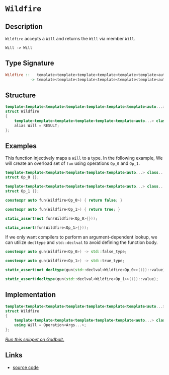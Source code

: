 <!-- Copyright 2024 Feng Mofan
SPDX-License-Identifier: Apache-2.0 -->

# `Wildfire`

## Description

`Wildfire` accepts a `Will` and returns the `Will` via member `Will`.

<pre><code>Will -> Will</code></pre>

## Type Signature

```Haskell
Wildfire ::   template<template<template<template<template<template<auto...> class...> class...> class...> class...> class...> class...
           -> template<template<template<template<template<template<auto...> class...> class...> class...> class...> class...>
```

## Structure

```C++
template<template<template<template<template<template<template<auto...> class...> class...> class...> class...> class...> class>
struct Wildfire
{
    template<template<template<template<template<template<auto...> class...> class...> class...> class...> class...>
    alias Will = RESULT;
};
```

## Examples

This function injectively maps a `Will` to a type.
In the following example, We will create an overload set of `fun` using operations `Op_0` and `Op_1`.

```C++
template<template<template<template<template<template<auto...> class...> class...> class...> class...> class...>
struct Op_0 {};

template<template<template<template<template<template<auto...> class...> class...> class...> class...> class...>
struct Op_1 {};

constexpr auto fun(Wildfire<Op_0>) { return false; }

constexpr auto fun(Wildfire<Op_1>) { return true; }

static_assert(not fun(Wildfire<Op_0>{}));

static_assert(fun(Wildfire<Op_1>{}));
```

If we only want compilers to perform an argument-dependent lookup, we can utilize `decltype` and `std::declval` to avoid defining the function body.

```C++
constexpr auto gun(Wildfire<Op_0>) -> std::false_type;

constexpr auto gun(Wildfire<Op_1>) -> std::true_type;

static_assert(not decltype(gun(std::declval<Wildfire<Op_0>>()))::value);

static_assert(decltype(gun(std::declval<Wildfire<Op_1>>()))::value);
```

## Implementation

```C++
template<template<template<template<template<template<template<auto...> class...> class...> class...> class...> class...> class Operation>
struct Wildfire
{
    template<template<template<template<template<template<auto...> class...> class...> class...> class...> class...Args>
    using Will = Operation<Args...>;
};
```

[*Run this snippet on Godbolt.*](https://godbolt.org/#z:OYLghAFBqd5QCxAYwPYBMCmBRdBLAF1QCcAaPECAMzwBtMA7AQwFtMQByARg9KtQYEAysib0QXACx8BBAKoBnTAAUAHpwAMvAFYTStJg1DIApACYAQuYukl9ZATwDKjdAGFUtAK4sGIAGwAnKSuADJ4DJgAcj4ARpjEIADMABykAA6oCoRODB7evgHBmdmOAuGRMSzxiam2mPZlDEIETMQE%2BT5%2BQfWNuS1tBBXRcQnJaQqt7Z2FPZODw1U14wCUtqhexMjsHASYLOkGeyZJbnsHR5gnZ/uHTMen53cPNxf3V4%2B3l9dP36dMXiIADoQSdsABqZAGBQKEFAsGQ6Gw0FJCFQpgwuEI9GYlFopFY1GIjEKcEAeXSCXuuTBJg0AEFJsQvA5wQB1OjoGjEK4MkwAdisDPBIvBv3ePy%2BEs%2Bbxe4rlUoVso%2BbgBwLxxNx8KJOOR2vxJMJBq12IJIPpxGAClpwtFXmyRnZdFo4JOABFyZTiNSBNcLVajSchfSBW6g3SQwyAPQAKjj8YTiajEdj8fBABVsEJ00JwQnk9HE0X8xGI/KVeXJcqq88K4q69X/oDUEbNXrTYaNbrW92u2b9RGmSyCJ6APoaV2C0PhvkMysy2s1v6vRcL5fz1XNnv9jsmnU7/ed/VtwMMoesimjriTqz8sNJYMphPggBieGIkwzmE/Jdn9LQDCTJgqjpMQ4Jqqg4JUF4DAQBytBcu%2BKqXhoYIrDe4I8gQmwMFBYhKEGk5hn%2BAFASBYEQVBMFwZy3LIekV5oRhWE4WKzIfBYRGlmerSOMgo4kgkBAQAwqAjtBsHwYhPLXChtJTneKwrDOkaMrxeD8YJ7TUNRUl0bJDFcPJt5ukpKlPmmQiYAB6Bfj%2B8YFqp5hJBEUJeFgrqnICdCEAAnjaqmkXs5Hgc24LALptFIQZ45MQAtAikzoCAIBUPhmCjgQvmUuZDJBcBoGhUQ4WRQh%2BmnJeRmouhCVEklKUEOxmXZRx3FqdSmkwkJIlieCWBQlllLQNR9UgP1tAAG5iNcenRRVDGoaiYIQEpKwpVN3iYMpD5tfMfECV12njYNmDDbBo3jRtM1RTJ82MUtqIrUp61iF4W1Bhway0JwACsvB%2BBwWikKgnBuNY1jggoGxbJgrpmEkPCkAQmifWsADWIA/ZIQIaJIXD8kkGg/RoZj%2BP4ZgpGk30cJIvAsBIGgaKQANAyDHC8AoIBM8jgOfaQcCwDAiAgBsBDpIC5CUGgBx0AkUSsDsqgpP4cX%2BJI4XIMg4JSECZi8Jg%2BBEMQeDJVwMiCCIYjsFI5vyEoago6QuhmwA7t66ScDwX2/f9jts2SgLiyOqBUOCSsq2rGtazrZjghAHgy/QYHOVwKy8DzWhrBASDS%2BkstkBQEC5/nIDAFIZh8HQewfpQsSO7EERtL5nu8A3zDEL5ZKxNo1k84j0tsIIZIMLQze86QWCxF4wCqrQtCc9wvBYCwhjAOI4/4DyDh4BN36O8B1mAjsiMRHs1NA7QeCxN6HceFgjuNXg9OL6Qu/ELEWSYG6%2Byr5fRgo2sKgBgrQADU8CYBdhSRgLdbaW3EDbfgghFAqHUOPZ2%2BhV4oHBpYfQV9OaQDWKgdITQF5xSSu6UwlhrBmFZm/Y2WB8ErV6L3XILgGDuE8F0PQYQIgjGqGMM2JQcgCBmH4QRWRhEMEWKMRIZs7AsIEAMaYnDChyIaAo5oUwhi8KWAI2wWjRF6HmO0aR/DZFrChpsbYEhvYcD%2BszP2nAw7K1VurYAmttbY1jhAXAhASBwwRmnJGAC1gIEwEwLAiQmEY0kEkIEgQkj8kkLjMwkh/CMx%2Bj0amtNSD0wRkCfwXB/ApECCkIpWMuA/QSf4Bx482Ycy5sE3mWchbZxFoHCWhdi5J3lmwTgbQWATX5HFJgxJHRcECECLgON9aGxICbPQiDhCiHgdIJZyCHZoJABXN2TAPaL1sfYlmvB/YdODqHAZQyRljOANrSZ0yJzx1QInBIASzBBIznzNp3SEiSyLs8vOScQCXOGeiIwEyuBMxoLQaunMIB13Hm3JuMCkUdy7j3BwMCB6MAIMPUejtJ7T1nvPGBy9f47CBpvFhu8F5AwPsgI%2BMDT4NEdpfa%2BTc74UvTsbZ%2BiM34fyUN/FeRg/6gGaXwYBCgwEQKgQDRGSy4HWzWbIDZqCga6ArgYf%2BlCrA4LZYwwhxDcikPIUkN0OrqG0ISPQveBDmHb2cBAVwhizY8MqDIvQQimguoyBIpopjlhqL6IogxKixH2qaEo7R7qzFGNDQUcNxjo18MDRY6G1jU76B9rU1mTiQXXLBbciZUycZx18UbAJqd04hNIGEiJYwmHZLpskSZuN%2BRVP5ATSQqS1Zm2OcDTgDTuYAP5q0pAosg5/J%2BcQXpOwBmRxYAoCaWsJrFsuJMWZfj6GLNkIqiQyqkH2zVToZIpBdn7K9lmuxvs6mcADmLQE4IQ7gWICwBdS6V1rveJ%2BJ5Lzk7wySB8kd3yAX5ynaBoFy70gMVXYEUc66CACVfWrSuMKEhwoRUDVFY9EbYfRb3LFzzB64pHmPSlmAp4zzECSl%2BZKRVconkhbeNL96qEPnsJlggWXjzZTfXynKH48pgfyz%2BQrf4RDFZnCVTBQHgMgZSOVvAFUrKVbbVVjtdBJAwdq7BNh9XwENSQzgUZ6oWssDQk5dCTa2qYfIh1fgnXsJ9W6lNeivW5B9e58oOiPVBo0VGn1dnI1aIDXopNgWQs%2BdjZmyxMMbFXqOY4jgL633q0Xcu8EsGgQIbLXM/9gTq3NNCeEyJlBbE5PpmYSZSQkg/WJnjRmNX%2BTFJzScwdthGmfKUqQGJP14k/RSKTQIkhAgE0SVwLT1Mkg3tzezJpmdbF61awOubXW1hv2yM4SQQA%3D%3D)

## Links

- [source code](../../../conceptrodon/wildfire.hpp)
